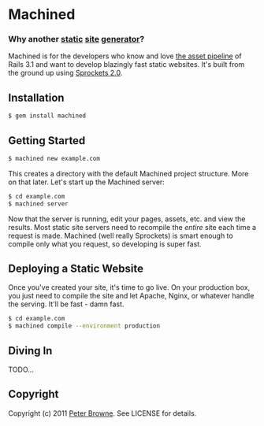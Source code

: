 Machined
========

### Why another [static](https://github.com/search?q=jekyll) [site](https://github.com/cloudhead/toto) [generator](https://github.com/petebrowne/massimo)?

Machined is for the developers who know and love [the asset pipeline](http://edgeguides.rubyonrails.org/asset_pipeline.html) of Rails 3.1 and want to develop blazingly fast static websites. It's built from the ground up using [Sprockets 2.0](https://github.com/search?q=sprockets).

Installation
------------

``` bash
$ gem install machined
```

Getting Started
---------------
    
``` bash
$ machined new example.com
```

This creates a directory with the default Machined project structure. More on that later. Let's start up the Machined server:

``` bash
$ cd example.com
$ machined server
```

Now that the server is running, edit your pages, assets, etc. and view the results. Most static site servers need to recompile the _entire_ site each time a request is made. Machined (well really Sprockets) is smart enough to compile only what you request, so developing is super fast.

Deploying a Static Website
--------------------------

Once you've created your site, it's time to go live. On your production box, you just need to compile the site and let Apache, Nginx, or whatever handle the serving. It'll be fast - damn fast.

``` bash
$ cd example.com
$ machined compile --environment production
```

Diving In
---------

TODO...

Copyright
---------

Copyright (c) 2011 [Peter Browne](http://petebrowne.com). See LICENSE for details.
